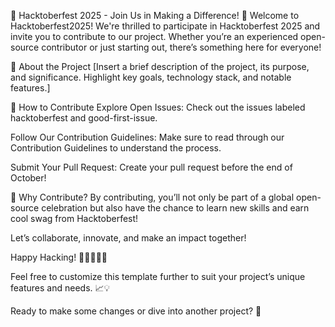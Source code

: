 🎉 Hacktoberfest 2025 - Join Us in Making a Difference! 🎉
Welcome to Hacktoberfest2025! We're thrilled to participate in Hacktoberfest 2025 and invite you to contribute to our project. Whether you’re an experienced open-source contributor or just starting out, there’s something here for everyone!

🌟 About the Project
[Insert a brief description of the project, its purpose, and significance. Highlight key goals, technology stack, and notable features.]

🚀 How to Contribute
Explore Open Issues: Check out the issues labeled hacktoberfest and good-first-issue.

Follow Our Contribution Guidelines: Make sure to read through our Contribution Guidelines to understand the process.

Submit Your Pull Request: Create your pull request before the end of October!

🎁 Why Contribute?
By contributing, you’ll not only be part of a global open-source celebration but also have the chance to learn new skills and earn cool swag from Hacktoberfest!

Let’s collaborate, innovate, and make an impact together!

Happy Hacking! 👩‍💻👨‍💻✨

Feel free to customize this template further to suit your project’s unique features and needs. 📈💡

Ready to make some changes or dive into another project? 🚀

